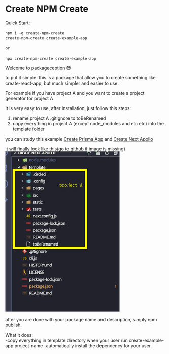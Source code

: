 # Create NPM Create

Quick Start:

```
npm i -g create-npm-create
create-npm-create create-example-app

or

npx create-npm-create create-example-app
```

Welcome to packageception 😈

to put it simple: this is a package that allow you to create something like create-react-app, but much simpler and easier to use.

For example if you have project A and you want to create a project generator for project A

It is very easy to use, after installation, just follow this steps:

1. rename project A .gitignore to toBeRenamed
2. copy everything in project A (except node_modules and etc etc) into the template folder

you can study this example [Create Prisma App](https://github.com/tylim88/create-prisma-app) and [Create Next Apollo](https://github.com/tylim88/create-next-apollo)

it will finally look like this(go to github if image is missing)  
![](./img/example.png)

after you are done with your package name and description, simply npm publish.

What it does:  
-copy everything in template directory when your user run create-example-app project-name
-automatically install the dependency for your user.

